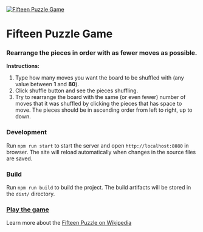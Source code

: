 [![Fifteen Puzzle Game](assets/fifteen-puzzle-game.png)](https://ofcode.com.br/projects/fifteen-puzzle-game/)

Fifteen Puzzle Game
===================
### Rearrange the pieces in order with as fewer moves as possible.

**Instructions:**
1. Type how many moves you want the board to be shuffled with (any value between **1** and **80**).
2. Click shuffle button and see the pieces shuffling.
3. Try to rearrange the board with the same (or even fewer) number of moves that it was shuffled by clicking the pieces that has space to move. The pieces should be in ascending order from left to right, up to down.

### Development

Run `npm run start` to start the server and open `http://localhost:8080` in browser. The site will reload automatically when changes in the source files are saved.

### Build

Run `npm run build` to build the project. The build artifacts will be stored in the `dist/` directory.

### [Play the game](https://ofcode.com.br/projects/fifteen-puzzle-game)

Learn more about the [Fifteen Puzzle on Wikipedia](https://en.wikipedia.org/wiki/15_puzzle)